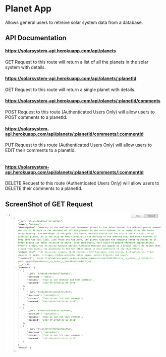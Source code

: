 # Planet App

Allows general users to retreive solar system data from a database.

## API Documentation

#### https://solarsystem-api.herokuapp.com/api/planets
GET Request to this route will return a list of all the planets in the solar system with details. 


#### https://solarsystem-api.herokuapp.com/api/planets/:planetId
GET Request to this route will return a single planet with details.


#### https://solarsystem-api.herokuapp.com/api/planets/:planetId/comments
POST Request to this route (Authenticated Users Only) will allow users to POST comments to a planetId. 


#### https://solarsystem-api.herokuapp.com/api/planets/:planetId/comments/:commentId
PUT Request to this route (Authenticated Users Only) will allow users to EDIT their comments to a planetId. 
<br><br>

#### https://solarsystem-api.herokuapp.com/api/planets/:planetId/comments/:commentId
DELETE Request to this route (Authenticated Users Only) will allow users to DELETE their comments to a planetId. 

## ScreenShot of GET Request

<img src="./ScreenShot.png">